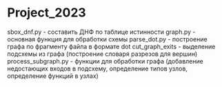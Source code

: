# Project_2023

sbox_dnf.py - составить ДНФ по таблице истинности
graph.py - основная функция для обработки схемы
parse_dot.py - построение графа по фрагменту файла в формате dot
cut_graph_exits - выделение подсхемы из графа (построение словаря разрезов для вершин)
process_subgraph.py - функции для обработки графа (добавление недостающих входов в подсхему, определение типов узлов, определение функций в узлах)
